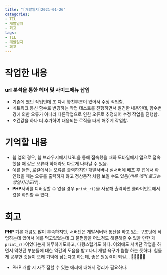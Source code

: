 ```yaml
---
title: "[개발일지]2021-01-26"
categories:
- TIL
- 개발일지
- 회고
tags:
- TIL
- 개발일지
- 회고
---
```


# 작업한 내용
### url 분석을 통한 헤더 및 사이드메뉴 삽입
- 기존에 했던 작업인데 또 다시 놓친부분이 있어서 수정 작업함.   
- 네트워크 통신 함수로 변경하는 작업 테스트를 진행하면서 발견한 내용인데, 함수변경에 의한 오류가 아니라 다른작업으로 인한 오류로 추정되어 수정 작업을 진행함.   
- 조건값을 하나 더 추가하여 대응되는 로직을 타게 해주게 작업함.   

# 기억할 내용
- 웹 앱의 경우, 웹 브라우저에서 URL을 통해 접속했을 때와 모바일에서 앱으로 접속했을 때 같은 오류라 하더라도 다르게 나타날 수 있음.   
- 예를 들면, 로컬에서는 오류를 출력하지만 개발서버나 실서버에 배포 후 앱에서 확인했을 때는 오류를 출력하지 않고 정상동작 처럼 보일 수도 있음(*비록 에러 로그는 쌓일지라도??*).   
- **PHP**서버를 디버깅할 수 없을 경우 `print_r()`을 사용해 출력하면 클라이언트에서 값을 확인할 수 있다.   

# 회고
**PHP** 기본 개념도 많이 부족하지만, 서버단은 개발서버와 통신을 하고 있는 구조탓에 작업하는데 있어서 애를 먹고있었는데 그 불편함을 어느정도 해결해줄 수 있을 만한 게 `print_r()`이었다는게 허무하기도하고, 다행스럽기도 하다. 이외에도 서버단 작업을 하면서 막혔던 부분들에 대한 약간의 도움을 받고나니 개발 욕구가 뿜뿜 하는 듯하다. 힘들게 공부한 것들이 오래 기억에 남는다고 하는데, 좋은 원동력이 되길... 🙏🙏🙏🙏🙏
+ PHP 개발 시 자주 접할 수 있는 에러에 대해서 정리가 필요하다.
